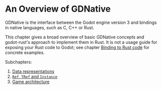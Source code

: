 # An Overview of GDNative

GDNative is the interface between the Godot engine version 3 and bindings in native languages, such as C, C++ or Rust.

This chapter gives a broad overview of basic GDNative concepts and godot-rust's approach to implement them in Rust. It is not a usage guide for exposing your Rust code to Godot; see chapter [Binding to Rust code](rust-binding.md) for concrete examples.

Subchapters:

1. [Data representations](data-representations.md)
1. [`Ref`, `TRef` and `Instance`](wrappers.md)
1. [Game architecture](architecture.md)
